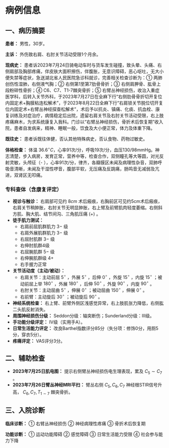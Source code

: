 # 病例信息

## 一、病历摘要

**患者：** 男性，30岁。

**主诉：** 外伤致右肩、右肘关节活动受限1个月余。

**现病史：** 患者诉2023年7月24日骑电动车时与货车发生碰撞，致头晕、头痛、右侧肩部及胸部疼痛，伴皮肤大面积擦伤，伴腹胀，无意识障碍，恶心呕吐，无大小便失禁等症状，急送湖北省人民医院急诊科就诊，完善相关检查诊断为：① 两肺创伤性湿肺，右侧液气胸；② 右侧第1至第7肋骨骨折；③ 右侧肩胛骨、肱骨上段粉碎性骨折；④ C6、C7、T1-7棘突骨折；⑤ 右臂丛神经损伤，收治入重症医学科，后转入关节外科，于2023年7月27日在全麻下行“右侧肋骨骨折切开复位内固定术+胸膜粘连松解术”，于2023年8月22日全麻下行“右肩锁关节脱位切开复位内固定术+右臂丛神经探查松解术”，术后予以抗炎、镇痛、化痰、抗血栓、康复训练及对症治疗，病情稳定后出院，遗留右肩关节及右肘关节活动受限，右上肢疼痛麻木，为求系统康复入我科。门诊以“右臂丛神经损伤，骨折术后恢复期”收入院，患者自发病来，精神、睡眠一般，饮食及大小便正常，体力及体重下降。

**既往史：** 患者诉既往体健，否认其他特殊病史，否认食物、药物过敏史。

**体格检查：** 体温 $36.6^{\circ}C$，心率91次/分，呼吸19次/分，血压130/98mmHg。神志清楚，步入病房，发育正常，营养中等，检查合作，双侧瞳孔等大等圆，对光反射灵敏，头颅征（- ），心率91次/分，律齐，各瓣膜区未闻及病理性杂音，双肺呼吸音清晰，未闻及干湿性啰音，腹部平软，无压痛及反跳痛，肠鸣音无减弱及亢进，双肾区无叩痛。

### 专科查体（含康复评定）

*   **视诊与触诊：** 右肩部可见约 $8cm$ 术后瘢痕，右胸前区可见约5cm术后瘢痕，右肩关节稍肿胀，右肘关节无明显肿胀，右上臂及前臂肌肉轻度萎缩。右侧斜方肌、胸大肌、结节间沟、三角肌压痛 $(+)$ 。
*   **徒手肌力测试：**
    *   右肩前屈肌群肌力 $3-$ 级
    *   右肩外展肌群肌力 $3-$ 级
    *   右屈肘肌群 $3-$ 级
    *   右伸肘肌群4级
    *   右屈腕肌群 $5-$ 级
    *   右伸腕肌群级 $4+$
    *   右手握力正常
*   **关节活动度（主动/被动）：**
    *   右肩关节：主动前屈 $5^{\circ}$ ，外展 $5^{\circ}$ ，后伸 $0^{\circ}$ ，外旋 $15^{\circ}$ ，内旋 $15^{\circ}$ ；被动前屈上举 $180^{\circ}$ ，外展 $180^{\circ}$ ，后伸 $50^{\circ}$ ，外旋 $90^{\circ}$ ，内旋 $90^{\circ}$ 。
    *   右肘关节：主动屈曲 $5^{\circ}$ ，伸展 $0^{\circ}$ ；被动屈曲 $150^{\circ}$ ，伸展 $0^{\circ}$ 。
    *   右前臂：主动旋后 $30^{\circ}$ ；被动旋后 $90^{\circ}$ 。
*   **神经系统检查：** 右上臂、前臂外侧区浅感觉异常，右上肢肌张力降低，右侧肱二头肌反射消失。
*   **周围神经损伤分级：** Seddon分级：轴突断伤；Sunderland分级：III级。
*   **手功能分级评定：** IV级（实用手A）。
*   **日常生活能力评定：** 改良Barthel指数评分85分（失分项：修饰0分，用厕5分，穿衣5分）。
*   **疼痛评定：** VAS评分3分。

## 二、辅助检查

*   **2023年7月25日肌电图：** 提示右侧臂丛神经损伤电生理表现，累及 $C_5 \sim C_7$ 。
*   **2023年7月26日臂丛神经MRI平扫：** 臂丛右侧 $C_5, C_6, C_7$ 神经根STIR信号升高， $C_6, C_7, T_{1 \sim 7}$ 棘突骨折。

## 三、入院诊断

**临床诊断：**
① 右臂丛神经损伤
② 神经病理性疼痛
③ 骨折术后恢复期

**功能诊断：**
① 运动功能障碍
② 感觉障碍
③ 日常生活能力受限
④ 社会参与能力下降